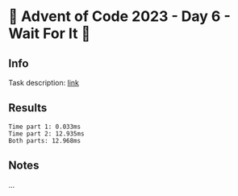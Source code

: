 # 🎄 Advent of Code 2023 - Day 6 - Wait For It 🎄

## Info

Task description: [link](https://adventofcode.com/2023/day/6)

## Results

```
Time part 1: 0.033ms
Time part 2: 12.935ms
Both parts: 12.968ms
```

## Notes

...
